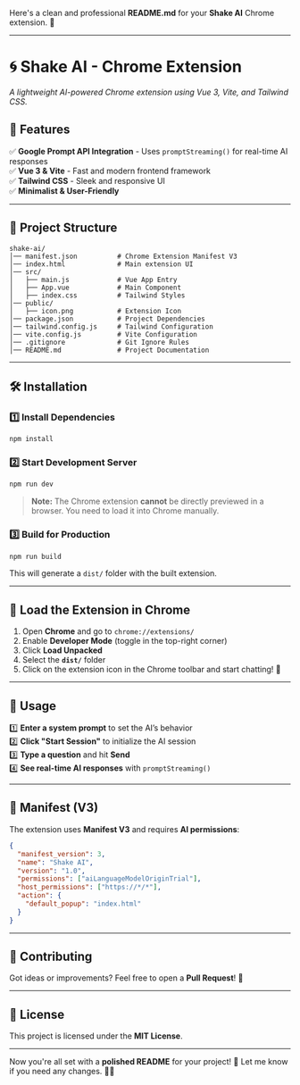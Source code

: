 Here's a clean and professional **README.md** for your **Shake AI** Chrome extension. 🚀  

---

# 🌀 Shake AI - Chrome Extension  
*A lightweight AI-powered Chrome extension using Vue 3, Vite, and Tailwind CSS.*  

## 📌 Features  
✅ **Google Prompt API Integration** - Uses `promptStreaming()` for real-time AI responses  
✅ **Vue 3 & Vite** - Fast and modern frontend framework  
✅ **Tailwind CSS** - Sleek and responsive UI  
✅ **Minimalist & User-Friendly**  

---

## 📂 Project Structure  
```
shake-ai/
│── manifest.json          # Chrome Extension Manifest V3  
│── index.html             # Main extension UI  
│── src/  
│   ├── main.js            # Vue App Entry  
│   ├── App.vue            # Main Component  
│   ├── index.css          # Tailwind Styles  
│── public/  
│   ├── icon.png           # Extension Icon  
│── package.json           # Project Dependencies  
│── tailwind.config.js     # Tailwind Configuration  
│── vite.config.js         # Vite Configuration  
│── .gitignore             # Git Ignore Rules  
│── README.md              # Project Documentation  
```

---

## 🛠 Installation  

### 1️⃣ Install Dependencies  
```sh
npm install
```

### 2️⃣ Start Development Server  
```sh
npm run dev
```
> **Note:** The Chrome extension **cannot** be directly previewed in a browser. You need to load it into Chrome manually.  

### 3️⃣ Build for Production  
```sh
npm run build
```
This will generate a `dist/` folder with the built extension.

---

## 🚀 Load the Extension in Chrome  

1. Open **Chrome** and go to `chrome://extensions/`  
2. Enable **Developer Mode** (toggle in the top-right corner)  
3. Click **Load Unpacked**  
4. Select the **`dist/`** folder  
5. Click on the extension icon in the Chrome toolbar and start chatting! 🤖  

---

## 📝 Usage  

1️⃣ **Enter a system prompt** to set the AI’s behavior  
2️⃣ **Click "Start Session"** to initialize the AI session  
3️⃣ **Type a question** and hit **Send**  
4️⃣ **See real-time AI responses** with `promptStreaming()`  

---

## 📜 Manifest (V3)  
The extension uses **Manifest V3** and requires **AI permissions**:  
```json
{
  "manifest_version": 3,
  "name": "Shake AI",
  "version": "1.0",
  "permissions": ["aiLanguageModelOriginTrial"],
  "host_permissions": ["https://*/*"],
  "action": {
    "default_popup": "index.html"
  }
}
```

---

## 🤝 Contributing  
Got ideas or improvements? Feel free to open a **Pull Request**! 🚀  

---

## 📃 License  
This project is licensed under the **MIT License**.  

---

Now you're all set with a **polished README** for your project! 🎯 Let me know if you need any changes. 🚀🔥